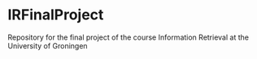 # IRFinalProject
Repository for the final project of the course Information Retrieval at the University of Groningen
